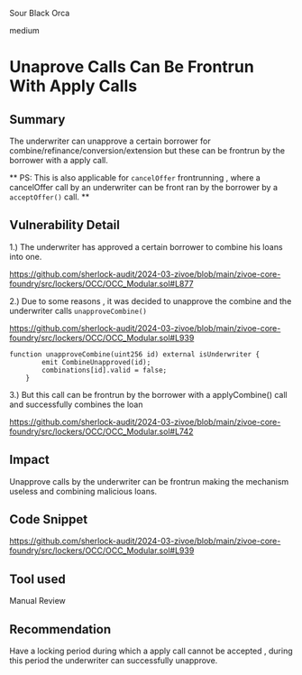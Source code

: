 Sour Black Orca

medium

# Unaprove Calls Can Be Frontrun With Apply Calls

## Summary

The underwriter can unapprove a certain borrower for combine/refinance/conversion/extension but these can be frontrun by the borrower with a apply call.

** PS: This is also applicable for `cancelOffer` frontrunning , where a cancelOffer call by an underwriter can be front ran by the borrower by a `acceptOffer()` call. **


## Vulnerability Detail

1.) The underwriter has approved a certain borrower to combine his loans into one.

https://github.com/sherlock-audit/2024-03-zivoe/blob/main/zivoe-core-foundry/src/lockers/OCC/OCC_Modular.sol#L877

2.) Due to some  reasons , it was decided to unapprove the combine and the underwriter calls `unapproveCombine()`

https://github.com/sherlock-audit/2024-03-zivoe/blob/main/zivoe-core-foundry/src/lockers/OCC/OCC_Modular.sol#L939

```solidity
function unapproveCombine(uint256 id) external isUnderwriter {
        emit CombineUnapproved(id);
        combinations[id].valid = false;
    }
```

3.) But this call can be frontrun by the borrower with a applyCombine() call and successfully combines the loan

https://github.com/sherlock-audit/2024-03-zivoe/blob/main/zivoe-core-foundry/src/lockers/OCC/OCC_Modular.sol#L742


## Impact

Unapprove calls by the underwriter can be frontrun making the mechanism useless and combining malicious loans.

## Code Snippet

https://github.com/sherlock-audit/2024-03-zivoe/blob/main/zivoe-core-foundry/src/lockers/OCC/OCC_Modular.sol#L939

## Tool used

Manual Review

## Recommendation

Have a locking period during which a apply call cannot be accepted , during this period the underwriter can successfully unapprove.